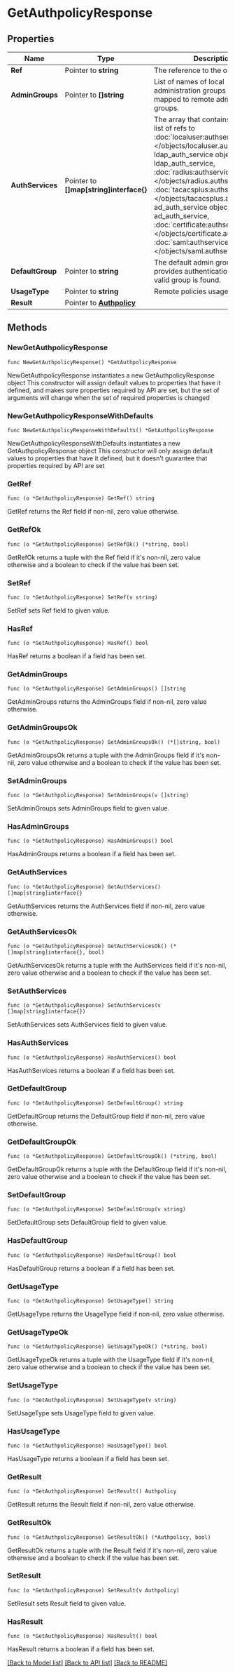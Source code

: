 # GetAuthpolicyResponse

## Properties

Name | Type | Description | Notes
------------ | ------------- | ------------- | -------------
**Ref** | Pointer to **string** | The reference to the object. | [optional] 
**AdminGroups** | Pointer to **[]string** | List of names of local administration groups that are mapped to remote administration groups. | [optional] 
**AuthServices** | Pointer to **[]map[string]interface{}** | The array that contains an ordered list of refs to :doc:&#x60;localuser:authservice object &lt;/objects/localuser.authservice&gt;&#x60;, ldap_auth_service object ldap_auth_service, :doc:&#x60;radius:authservice object &lt;/objects/radius.authservice&gt;&#x60;, :doc:&#x60;tacacsplus:authservice object &lt;/objects/tacacsplus.authservice&gt;&#x60;, ad_auth_service object ad_auth_service, :doc:&#x60;certificate:authservice object &lt;/objects/certificate.authservice&gt;&#x60;. :doc:&#x60;saml:authservice object &lt;/objects/saml.authservice&gt;&#x60;, | [optional] 
**DefaultGroup** | Pointer to **string** | The default admin group that provides authentication in case no valid group is found. | [optional] 
**UsageType** | Pointer to **string** | Remote policies usage. | [optional] 
**Result** | Pointer to [**Authpolicy**](Authpolicy.md) |  | [optional] 

## Methods

### NewGetAuthpolicyResponse

`func NewGetAuthpolicyResponse() *GetAuthpolicyResponse`

NewGetAuthpolicyResponse instantiates a new GetAuthpolicyResponse object
This constructor will assign default values to properties that have it defined,
and makes sure properties required by API are set, but the set of arguments
will change when the set of required properties is changed

### NewGetAuthpolicyResponseWithDefaults

`func NewGetAuthpolicyResponseWithDefaults() *GetAuthpolicyResponse`

NewGetAuthpolicyResponseWithDefaults instantiates a new GetAuthpolicyResponse object
This constructor will only assign default values to properties that have it defined,
but it doesn't guarantee that properties required by API are set

### GetRef

`func (o *GetAuthpolicyResponse) GetRef() string`

GetRef returns the Ref field if non-nil, zero value otherwise.

### GetRefOk

`func (o *GetAuthpolicyResponse) GetRefOk() (*string, bool)`

GetRefOk returns a tuple with the Ref field if it's non-nil, zero value otherwise
and a boolean to check if the value has been set.

### SetRef

`func (o *GetAuthpolicyResponse) SetRef(v string)`

SetRef sets Ref field to given value.

### HasRef

`func (o *GetAuthpolicyResponse) HasRef() bool`

HasRef returns a boolean if a field has been set.

### GetAdminGroups

`func (o *GetAuthpolicyResponse) GetAdminGroups() []string`

GetAdminGroups returns the AdminGroups field if non-nil, zero value otherwise.

### GetAdminGroupsOk

`func (o *GetAuthpolicyResponse) GetAdminGroupsOk() (*[]string, bool)`

GetAdminGroupsOk returns a tuple with the AdminGroups field if it's non-nil, zero value otherwise
and a boolean to check if the value has been set.

### SetAdminGroups

`func (o *GetAuthpolicyResponse) SetAdminGroups(v []string)`

SetAdminGroups sets AdminGroups field to given value.

### HasAdminGroups

`func (o *GetAuthpolicyResponse) HasAdminGroups() bool`

HasAdminGroups returns a boolean if a field has been set.

### GetAuthServices

`func (o *GetAuthpolicyResponse) GetAuthServices() []map[string]interface{}`

GetAuthServices returns the AuthServices field if non-nil, zero value otherwise.

### GetAuthServicesOk

`func (o *GetAuthpolicyResponse) GetAuthServicesOk() (*[]map[string]interface{}, bool)`

GetAuthServicesOk returns a tuple with the AuthServices field if it's non-nil, zero value otherwise
and a boolean to check if the value has been set.

### SetAuthServices

`func (o *GetAuthpolicyResponse) SetAuthServices(v []map[string]interface{})`

SetAuthServices sets AuthServices field to given value.

### HasAuthServices

`func (o *GetAuthpolicyResponse) HasAuthServices() bool`

HasAuthServices returns a boolean if a field has been set.

### GetDefaultGroup

`func (o *GetAuthpolicyResponse) GetDefaultGroup() string`

GetDefaultGroup returns the DefaultGroup field if non-nil, zero value otherwise.

### GetDefaultGroupOk

`func (o *GetAuthpolicyResponse) GetDefaultGroupOk() (*string, bool)`

GetDefaultGroupOk returns a tuple with the DefaultGroup field if it's non-nil, zero value otherwise
and a boolean to check if the value has been set.

### SetDefaultGroup

`func (o *GetAuthpolicyResponse) SetDefaultGroup(v string)`

SetDefaultGroup sets DefaultGroup field to given value.

### HasDefaultGroup

`func (o *GetAuthpolicyResponse) HasDefaultGroup() bool`

HasDefaultGroup returns a boolean if a field has been set.

### GetUsageType

`func (o *GetAuthpolicyResponse) GetUsageType() string`

GetUsageType returns the UsageType field if non-nil, zero value otherwise.

### GetUsageTypeOk

`func (o *GetAuthpolicyResponse) GetUsageTypeOk() (*string, bool)`

GetUsageTypeOk returns a tuple with the UsageType field if it's non-nil, zero value otherwise
and a boolean to check if the value has been set.

### SetUsageType

`func (o *GetAuthpolicyResponse) SetUsageType(v string)`

SetUsageType sets UsageType field to given value.

### HasUsageType

`func (o *GetAuthpolicyResponse) HasUsageType() bool`

HasUsageType returns a boolean if a field has been set.

### GetResult

`func (o *GetAuthpolicyResponse) GetResult() Authpolicy`

GetResult returns the Result field if non-nil, zero value otherwise.

### GetResultOk

`func (o *GetAuthpolicyResponse) GetResultOk() (*Authpolicy, bool)`

GetResultOk returns a tuple with the Result field if it's non-nil, zero value otherwise
and a boolean to check if the value has been set.

### SetResult

`func (o *GetAuthpolicyResponse) SetResult(v Authpolicy)`

SetResult sets Result field to given value.

### HasResult

`func (o *GetAuthpolicyResponse) HasResult() bool`

HasResult returns a boolean if a field has been set.


[[Back to Model list]](../README.md#documentation-for-models) [[Back to API list]](../README.md#documentation-for-api-endpoints) [[Back to README]](../README.md)


